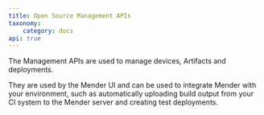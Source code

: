 ```yaml
---
title: Open Source Management APIs
taxonomy:
    category: docs
api: true
---
```


The Management APIs are used to manage devices, Artifacts and deployments.

They are used by the Mender UI and can be used to integrate Mender
with your environment, such as automatically uploading build output
from your CI system to the Mender server and creating test deployments.
